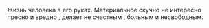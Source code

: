Жизнь человека в его руках.
Материальное скучно не интересно пресно и вредно , делает не счастным , больным и несвободным.
